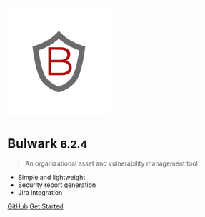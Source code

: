 <!-- _coverpage.md -->

![logo](_media/favicon.png)

# Bulwark <small>6.2.4</small>

> An organizational asset and vulnerability management tool

- Simple and lightweight
- Security report generation
- Jira integration

[GitHub](https://github.com/softrams/bulwark)
[Get Started](#Bulwark)
